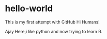 # hello-world
This is my first attempt with GitHub
Hi Humans!

Ajay Here,i like python and now trying to learn R. 

